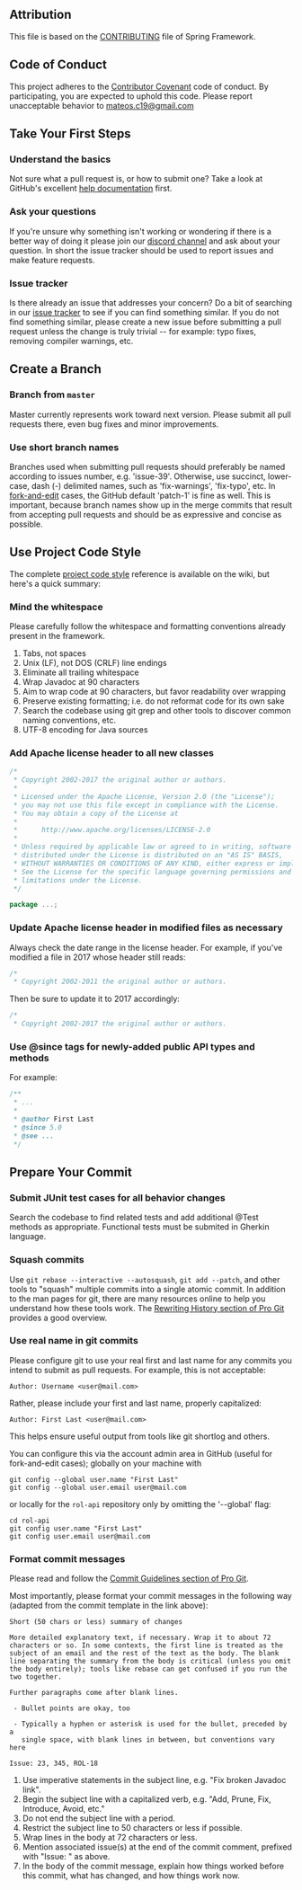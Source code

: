 ## Attribution

This file is based on the [CONTRIBUTING](https://github.com/spring-projects/spring-framework/blob/master/CONTRIBUTING.md) file of Spring Framework.

## Code of Conduct

This project adheres to the [Contributor Covenant](CODE_OF_CONDUCT.md) code of conduct. By participating, you are expected to uphold this code. Please report unacceptable behavior to mateos.c19@gmail.com

## Take Your First Steps

### Understand the basics

Not sure what a pull request is, or how to submit one? Take a look at GitHub's excellent [help documentation](https://help.github.com/categories/collaborating-with-issues-and-pull-requests/) first.

### Ask your questions

If you're unsure why something isn't working or wondering if there is a better way of doing it please join our [discord channel](https://discord.gg/CtnYDJr) and ask about your question. In short the issue tracker should be used to report issues and make feature requests.

### Issue tracker
Is there already an issue that addresses your concern? Do a bit of searching in our [issue tracker](https://github.com/cmateosl/rol-api/issues) to see if you can find something similar. If you do not find something similar, please create a new issue before submitting a pull request unless the change is truly trivial -- for example: typo fixes, removing compiler warnings, etc.

## Create a Branch

### Branch from `master`

Master currently represents work toward next version. Please submit all pull requests there, even bug fixes and minor improvements.

### Use short branch names

Branches used when submitting pull requests should preferably be named according to issues number, e.g. 'issue-39'. Otherwise, use succinct, lower-case, dash (-) delimited names, such as 'fix-warnings', 'fix-typo', etc. In [fork-and-edit](https://github.com/blog/844-forking-with-the-edit-button) cases, the GitHub default 'patch-1' is fine as well. This is important, because branch names show up in the merge commits that result from accepting pull requests and should be as expressive and concise as possible.

## Use Project Code Style

The complete [project code style](https://github.com/cmateosl/rol-api/wiki/Rol-api-code-style) reference is available on the wiki, but here's a quick summary:

### Mind the whitespace

Please carefully follow the whitespace and formatting conventions already present in the framework.

1. Tabs, not spaces
1. Unix (LF), not DOS (CRLF) line endings
1. Eliminate all trailing whitespace
1. Wrap Javadoc at 90 characters
1. Aim to wrap code at 90 characters, but favor readability over wrapping
1. Preserve existing formatting; i.e. do not reformat code for its own sake
1. Search the codebase using git grep and other tools to discover common naming conventions, etc.
1. UTF-8 encoding for Java sources

### Add Apache license header to all new classes

```java
/*
 * Copyright 2002-2017 the original author or authors.
 *
 * Licensed under the Apache License, Version 2.0 (the "License");
 * you may not use this file except in compliance with the License.
 * You may obtain a copy of the License at
 *
 *      http://www.apache.org/licenses/LICENSE-2.0
 *
 * Unless required by applicable law or agreed to in writing, software
 * distributed under the License is distributed on an "AS IS" BASIS,
 * WITHOUT WARRANTIES OR CONDITIONS OF ANY KIND, either express or implied.
 * See the License for the specific language governing permissions and
 * limitations under the License.
 */

package ...;
```

### Update Apache license header in modified files as necessary

Always check the date range in the license header. For example, if you've modified a file in 2017 whose header still reads:

```java
/*
 * Copyright 2002-2011 the original author or authors.
```

Then be sure to update it to 2017 accordingly:

```java
/*
 * Copyright 2002-2017 the original author or authors.
```

### Use @since tags for newly-added public API types and methods

For example:

```java
/**
 * ...
 *
 * @author First Last
 * @since 5.0
 * @see ...
 */
```

## Prepare Your Commit

### Submit JUnit test cases for all behavior changes

Search the codebase to find related tests and add additional @Test methods as appropriate. Functional tests must be submited in Gherkin language.

### Squash commits

Use `git rebase --interactive --autosquash`, `git add --patch`, and other tools to "squash" multiple commits into a single atomic commit. In addition to the man pages for git, there are many resources online to help you understand how these tools work. The [Rewriting History section of Pro Git](https://git-scm.com/book/en/v2/Git-Tools-Rewriting-History) provides a good overview.

### Use real name in git commits

Please configure git to use your real first and last name for any commits you intend to submit as pull requests. For example, this is not acceptable:

```
Author: Username <user@mail.com>
```

Rather, please include your first and last name, properly capitalized:

```
Author: First Last <user@mail.com>
```

This helps ensure useful output from tools like git shortlog and others.

You can configure this via the account admin area in GitHub (useful for fork-and-edit cases); globally on your machine with

```shell
git config --global user.name "First Last"
git config --global user.email user@mail.com
```

or locally for the `rol-api` repository only by omitting the '--global' flag:

```shell
cd rol-api
git config user.name "First Last"
git config user.email user@mail.com
```

### Format commit messages

Please read and follow the [Commit Guidelines section of Pro Git](https://git-scm.com/book/en/v2/Distributed-Git-Contributing-to-a-Project#Commit-Guidelines).

Most importantly, please format your commit messages in the following way (adapted from the commit template in the link above):

```
Short (50 chars or less) summary of changes

More detailed explanatory text, if necessary. Wrap it to about 72
characters or so. In some contexts, the first line is treated as the
subject of an email and the rest of the text as the body. The blank
line separating the summary from the body is critical (unless you omit
the body entirely); tools like rebase can get confused if you run the
two together.

Further paragraphs come after blank lines.

 - Bullet points are okay, too

 - Typically a hyphen or asterisk is used for the bullet, preceded by a
   single space, with blank lines in between, but conventions vary here

Issue: 23, 345, ROL-18
```

1. Use imperative statements in the subject line, e.g. "Fix broken Javadoc link".
1. Begin the subject line with a capitalized verb, e.g. "Add, Prune, Fix, Introduce, Avoid, etc."
1. Do not end the subject line with a period.
1. Restrict the subject line to 50 characters or less if possible.
1. Wrap lines in the body at 72 characters or less.
1. Mention associated issue(s) at the end of the commit comment, prefixed with "Issue: " as above.
1. In the body of the commit message, explain how things worked before this commit, what has changed, and how things work now.
